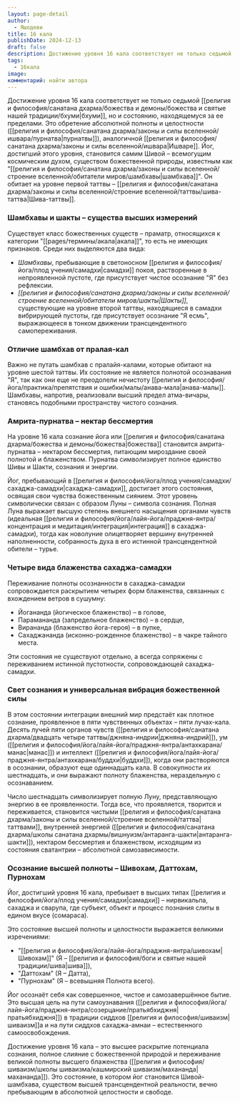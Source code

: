 ```yaml
---
layout: page-detail
author:
  - Яшодеви
title: 16 кала
publishDate: 2024-12-13
draft: false
description: Достижение уровня 16 кала соответствует не только седьмой бхуми, но и состоянию, находящемуся за ее пределами. Это обретение абсолютной полноты и целостности (пурнатвы), аналогичной Ишваре. Йог, достигший этого уровня, становится самим Шивой – всемогущим космическим духом, существом божественной природы, известным как "шамбхава". Он обитает на уровне первой таттвы – Шива-таттвы.
tags:
  - 16кала
image: 
комментарий: найти автора
---
```

Достижение уровня 16 кала соответствует не только седьмой [[религия и философия/санатана дхарма/божества и демоны/божества и святые нашей традиции/бхуми|бхуми]], но и состоянию, находящемуся за ее пределами. Это обретение абсолютной полноты и целостности ([[религия и философия/санатана дхарма/законы и силы вселенной/ишвара/пурнатва|пурнатвы]]), аналогичной [[религия и философия/санатана дхарма/законы и силы вселенной/ишвара|Ишваре]]. Йог, достигший этого уровня, становится самим Шивой – всемогущим космическим духом, существом божественной природы, известным как "[[религия и философия/санатана дхарма/законы и силы вселенной/строение вселенной/обитатели миров/шамбхавы|шамбхава]]". Он обитает на уровне первой таттвы – [[религия и философия/санатана дхарма/законы и силы вселенной/строение вселенной/таттвы/шива-таттва|Шива-таттвы]].

### Шамбхавы и шакты – существа высших измерений

Существует класс божественных существ – праматр, относящихся к категории "[[pages/термины/акала|акала]]", то есть не имеющих признаков. Среди них выделяются два вида:

- *Шамбхавы*, пребывающие в светоносном [[религия и философия/йога/плод учения/самадхи|самадхи]] покоя, растворенные в непроявленной пустоте, где присутствует чистое осознание "Я" без рефлексии.
- *[[религия и философия/санатана дхарма/законы и силы вселенной/строение вселенной/обитатели миров/шакты|Шакты]]*, существующие на уровне второй таттвы, находящиеся в самадхи вибрирующей пустоты, где присутствует осознание "Я есмь", выражающееся в тонком движении трансцендентного самопереживания.

### Отличие шамбхав от пралая-кал

Важно не путать шамбхав с пралайя-калами, которые обитают на уровне шестой таттвы. Их состояние не является полнотой осознавания "Я", так как они еще не преодолели нечистоту [[религия и философия/йога/практика/препятствия и ошибки/малы/анава-мала|анава-малы]]. Шамбхавы, напротив, реализовали высший предел атма-вичары, становясь подобными пространству чистого сознания.

### Амрита-пурнатва – нектар бессмертия

На уровне 16 кала сознание йога или [[религия и философия/санатана дхарма/божества и демоны/божества|божества]] становится амрита-пурнатва – нектаром бессмертия, питающим мироздание своей полнотой и блаженством. Пурнатва символизирует полное единство Шивы и Шакти, сознания и энергии.

Йог, пребывающий в [[религия и философия/йога/плод учения/самадхи/сахаджа-самадхи|сахаджа-самадхи]], достигает этого состояния, освящая свои чувства божественным сиянием. Этот уровень символически связан с образом Луны – символа сознания. Полная Луна выражает высшую степень внешнего насыщения органами чувств (идеальная [[религия и философия/йога/лайя-йога/праджня-янтра/концентрация и медитация/интеграция|интеграция]] в сахаджа-самадхи), тогда как новолуние олицетворяет вершину внутренней наполненности, собранность духа в его истинной трансцендентной обители – турье.

### Четыре вида блаженства сахаджа-самадхи

Переживание полноты осознанности в сахаджа-самадхи сопровождается раскрытием четырех форм блаженства, связанных с вхождением ветров в сушумну:

- Йогананда (йогическое блаженство) – в голове,
- Парамананда (запредельное блаженство) – в сердце,
- Вирананда (блаженство йога-героя) – в пупке,
- Сахаджананда (исконно-рожденное блаженство) – в чакре тайного места.

Эти состояния не существуют отдельно, а всегда сопряжены с переживанием истинной пустотности, сопровождающей сахаджа-самадхи.

### Свет сознания и универсальная вибрация божественной силы

В этом состоянии интеграции внешний мир предстаёт как плотное сознание, проявленное в пяти чувственных объектах – пяти лучах-кала. Десять лучей пяти органов чувств ([[религия и философия/санатана дхарма/двадцать четыре таттвы/джняна-индрии|джняна-индрий]]), ум ([[религия и философия/йога/лайя-йога/праджня-янтра/антахкарана/манас|манас]]) и интеллект ([[религия и философия/йога/лайя-йога/праджня-янтра/антахкарана/буддхи|буддхи]]), когда они растворяются в осознании, образуют еще одиннадцать кала. В совокупности их шестнадцать, и они выражают полноту блаженства, нераздельную с осознаванием.

Число шестнадцать символизирует полную Луну, представляющую энергию в ее проявленности. Тогда все, что проявляется, творится и переживается, становится чистыми [[религия и философия/санатана дхарма/законы и силы вселенной/строение вселенной/таттва|таттвами]], внутренней энергией ([[религия и философия/санатана дхарма/школы санатана дхармы/вишнуизм/антаранга-шакти|антаранга-шакти]]), нектаром бессмертия и блаженством, исходящим из состояния сватантрии – абсолютной самозависимости.

### Осознание высшей полноты – Шивохам, Даттохам, Пурнохам

Йог, достигший уровня 16 кала, пребывает в высших типах [[религия и философия/йога/плод учения/самадхи|самадхи]] – нирвикальпа, сахаджа и сварупа, где субъект, объект и процесс познания слиты в едином вкусе (сомараса).

Это состояние высшей полноты и целостности выражается великими изречениями:

- "[[религия и философия/йога/лайя-йога/праджня-янтра/шивохам|Шивохам]]" (Я – [[религия и философия/боги и святые нашей традиции/шива|шива]]),
- "Даттохам" (Я – Датта),
- "Пурнохам" (Я – всевышняя Полнота всего).

Йог осознаёт себя как совершенное, чистое и самозавершённое бытие. Это высшая цель на пути самоузнавания ([[религия и философия/йога/лайя-йога/праджня-янтра/созерцание/пратьябхиджня|пратьябхиджня]]) в традиции сиддхов [[религия и философия/шиваизм|шиваизм]]а и на пути сиддхов сахаджа-амнаи – естественного самоосвобождения.

Достижение уровня 16 кала – это высшее раскрытие потенциала сознания, полное слияние с божественной природой и переживание великой полноты высшего блаженства ([[религия и философия/шиваизм/школы шиваизма/кашмирский шиваизм/махананда|махананда]]). Это состояние, в котором йог становится Шивой-шамбхава, существом высшей трансцендентной реальности, вечно пребывающим в абсолютной целостности и свободе.